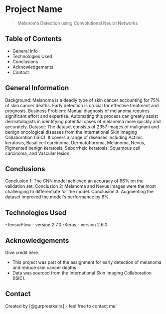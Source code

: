 # Project Name
> Melanoma Detection using Convolutional Neural Networks


## Table of Contents
* General Info
* Technologies Used
* Conclusions
* Acknowledgements
* Contact

<!-- You can include any other section that is pertinent to your problem -->

## General Information
Background: Melanoma is a deadly type of skin cancer accounting for 75% of skin cancer deaths. Early detection is crucial for effective treatment and prognosis.
Business Problem: Manual diagnosis of melanoma requires significant effort and expertise. Automating this process can greatly assist dermatologists in identifying potential cases of melanoma more quickly and accurately.
Dataset: The dataset consists of 2357 images of malignant and benign oncological diseases from the International Skin Imaging Collaboration (ISIC). It covers a range of diseases including Actinic keratosis, Basal cell carcinoma, Dermatofibroma, Melanoma, Nevus, Pigmented benign keratosis, Seborrheic keratosis, Squamous cell carcinoma, and Vascular lesion.

<!-- You don't have to answer all the questions - just the ones relevant to your project. -->

## Conclusions
Conclusion 1:   The CNN model achieved an accuracy of 86% on the validation set.
Conclusion 2: Melanoma and Nevus images were the most challenging to differentiate for the model.
Conclusion 3:  Augmenting the dataset improved the model's performance by 8%.

<!-- You don't have to answer all the questions - just the ones relevant to your project. -->


## Technologies Used
-TensorFlow - version 2.7.0
-Keras - version 2.6.0

<!-- As the libraries versions keep on changing, it is recommended to mention the version of library used in this project -->

## Acknowledgements
Give credit here.
- This project was part of the assignment  for early detection of melanoma and reduce skin cancer deaths.
- Data was sourced from the International Skin Imaging Collaboration (ISIC). 

## Contact
Created by [@gurpreetkalra] - feel free to contact me!


<!-- Optional -->
<!-- ## License -->
<!-- This project is open source and available under the [... License](). -->

<!-- You don't have to include all sections - just the one's relevant to your project -->